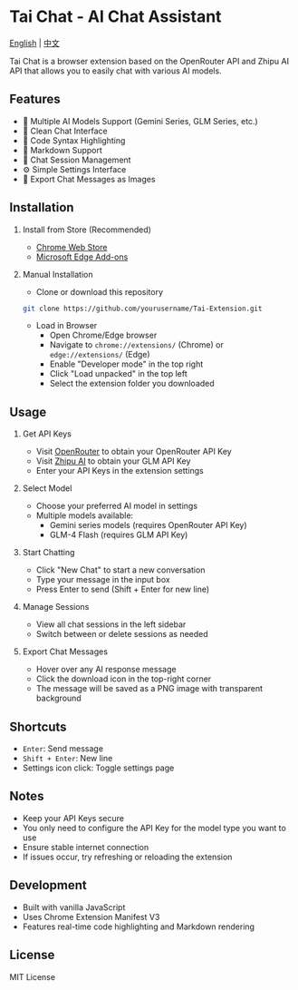 # Tai Chat - AI Chat Assistant

[English](README.md) | [中文](docs/README_zh.md)

Tai Chat is a browser extension based on the OpenRouter API and Zhipu AI API that allows you to easily chat with various AI models.

## Features

- 🤖 Multiple AI Models Support (Gemini Series, GLM Series, etc.)
- 💬 Clean Chat Interface
- 🎨 Code Syntax Highlighting
- 📝 Markdown Support
- 🔄 Chat Session Management
- ⚙️ Simple Settings Interface
- 📸 Export Chat Messages as Images

## Installation

1. Install from Store (Recommended)
   - [Chrome Web Store](https://chromewebstore.google.com/detail/tai-chat/oipligpjckkblgcneidlchoelogndigf)
   - [Microsoft Edge Add-ons](https://microsoftedge.microsoft.com/addons/detail/tai-chat/ejpblckkpobpknondgkfhfmddkeklnpa)

2. Manual Installation
   - Clone or download this repository
   ```bash
   git clone https://github.com/yourusername/Tai-Extension.git
   ```

   - Load in Browser
     - Open Chrome/Edge browser
     - Navigate to `chrome://extensions/` (Chrome) or `edge://extensions/` (Edge)
     - Enable "Developer mode" in the top right
     - Click "Load unpacked" in the top left
     - Select the extension folder you downloaded

## Usage

1. Get API Keys
   - Visit [OpenRouter](https://openrouter.ai/keys) to obtain your OpenRouter API Key
   - Visit [Zhipu AI](https://open.bigmodel.cn/usercenter/apikeys) to obtain your GLM API Key
   - Enter your API Keys in the extension settings

2. Select Model
   - Choose your preferred AI model in settings
   - Multiple models available:
     - Gemini series models (requires OpenRouter API Key)
     - GLM-4 Flash (requires GLM API Key)

3. Start Chatting
   - Click "New Chat" to start a new conversation
   - Type your message in the input box
   - Press Enter to send (Shift + Enter for new line)

4. Manage Sessions
   - View all chat sessions in the left sidebar
   - Switch between or delete sessions as needed

5. Export Chat Messages
   - Hover over any AI response message
   - Click the download icon in the top-right corner
   - The message will be saved as a PNG image with transparent background

## Shortcuts

- `Enter`: Send message
- `Shift + Enter`: New line
- Settings icon click: Toggle settings page

## Notes

- Keep your API Keys secure
- You only need to configure the API Key for the model type you want to use
- Ensure stable internet connection
- If issues occur, try refreshing or reloading the extension

## Development

- Built with vanilla JavaScript
- Uses Chrome Extension Manifest V3
- Features real-time code highlighting and Markdown rendering

## License

MIT License